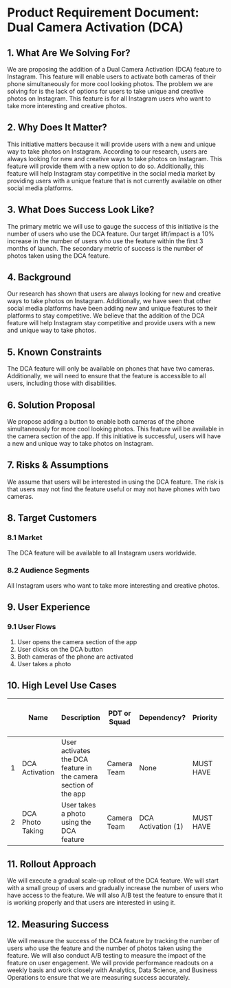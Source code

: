 # Product Requirement Document: Dual Camera Activation (DCA)

## 1. What Are We Solving For?
We are proposing the addition of a Dual Camera Activation (DCA) feature to Instagram. This feature will enable users to activate both cameras of their phone simultaneously for more cool looking photos. The problem we are solving for is the lack of options for users to take unique and creative photos on Instagram. This feature is for all Instagram users who want to take more interesting and creative photos.

## 2. Why Does It Matter?
This initiative matters because it will provide users with a new and unique way to take photos on Instagram. According to our research, users are always looking for new and creative ways to take photos on Instagram. This feature will provide them with a new option to do so. Additionally, this feature will help Instagram stay competitive in the social media market by providing users with a unique feature that is not currently available on other social media platforms.

## 3. What Does Success Look Like?
The primary metric we will use to gauge the success of this initiative is the number of users who use the DCA feature. Our target lift/impact is a 10% increase in the number of users who use the feature within the first 3 months of launch. The secondary metric of success is the number of photos taken using the DCA feature.

## 4. Background
Our research has shown that users are always looking for new and creative ways to take photos on Instagram. Additionally, we have seen that other social media platforms have been adding new and unique features to their platforms to stay competitive. We believe that the addition of the DCA feature will help Instagram stay competitive and provide users with a new and unique way to take photos.

## 5. Known Constraints
The DCA feature will only be available on phones that have two cameras. Additionally, we will need to ensure that the feature is accessible to all users, including those with disabilities.

## 6. Solution Proposal
We propose adding a button to enable both cameras of the phone simultaneously for more cool looking photos. This feature will be available in the camera section of the app. If this initiative is successful, users will have a new and unique way to take photos on Instagram.

## 7. Risks & Assumptions
We assume that users will be interested in using the DCA feature. The risk is that users may not find the feature useful or may not have phones with two cameras.

## 8. Target Customers
### 8.1 Market
The DCA feature will be available to all Instagram users worldwide.
### 8.2 Audience Segments
All Instagram users who want to take more interesting and creative photos.

## 9. User Experience
### 9.1 User Flows
1. User opens the camera section of the app
2. User clicks on the DCA button
3. Both cameras of the phone are activated
4. User takes a photo

## 10. High Level Use Cases

|    	| Name                                                       	| Description                                                                                                                                            	| PDT or Squad                                                                           	| Dependency?                                                                 	| Priority                                    	| Open Questions,  Notes & Discussions                                             	|
|----	|------------------------------------------------------------	|--------------------------------------------------------------------------------------------------------------------------------------------------------	|----------------------------------------------------------------------------------------	|-----------------------------------------------------------------------------	|---------------------------------------------	|----------------------------------------------------------------------------------	|
| 1 	| DCA Activation                                            	| User activates the DCA feature in the camera section of the app                                                                                         	| Camera Team                                                                             	| None                                                                        	| MUST HAVE                                    	| None                                                                             	|
| 2 	| DCA Photo Taking                                           	| User takes a photo using the DCA feature                                                                                                               	| Camera Team                                                                             	| DCA Activation (1)                                                          	| MUST HAVE                                    	| None                                                                             	|

## 11. Rollout Approach
We will execute a gradual scale-up rollout of the DCA feature. We will start with a small group of users and gradually increase the number of users who have access to the feature. We will also A/B test the feature to ensure that it is working properly and that users are interested in using it.

## 12. Measuring Success
We will measure the success of the DCA feature by tracking the number of users who use the feature and the number of photos taken using the feature. We will also conduct A/B testing to measure the impact of the feature on user engagement. We will provide performance readouts on a weekly basis and work closely with Analytics, Data Science, and Business Operations to ensure that we are measuring success accurately.